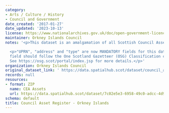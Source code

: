 ```yaml
---
category:
- Arts / Culture / History
- Council and Government
date_created: '2017-01-27'
date_updated: '2023-10-13'
license: https://www.nationalarchives.gov.uk/doc/open-government-licence/version/3/
maintainer: Orkney Islands Council
notes: '<p>This dataset is an amalgamation of all Scottish Council Asset Registers.</p>

  <p>"UPRN", "address" and "type" are now MANDATORY fields for this dataset. The "type"
  field should follow the One Scotland Gazetteer (OSG) Classification conventions.
  See https://osg.scot/portal/index.jsp for more details.</p>'
organization: Orkney Islands Council
original_dataset_link: ' https://data.spatialhub.scot/dataset/council_asset_register-oi'
records: null
resources:
- format: ZIP
  name: CEA Assets
  url: https://data.spatialhub.scot/dataset/7c02e5e3-6958-49c0-adcc-4d9ed3e53ec0/resource/d87a6527-639b-42ac-9730-3646d748d78f/download/ceaassets.zip
schema: default
title: Council Asset Register - Orkney Islands
---
```

